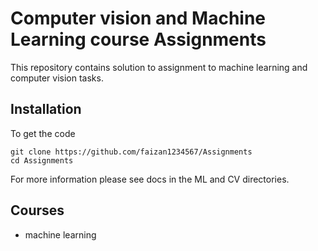 # Computer vision and Machine Learning course Assignments
This repository contains solution to assignment to machine learning and computer vision tasks.

## Installation
To get the code

```
git clone https://github.com/faizan1234567/Assignments
cd Assignments
```
For more information please see docs in the ML and CV directories.

## Courses
- machine learning


